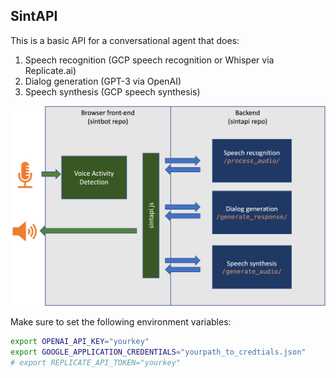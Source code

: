 ## SintAPI
This is a basic API for a conversational agent that does:
1. Speech recognition (GCP speech recognition or Whisper via Replicate.ai)
2. Dialog generation (GPT-3 via OpenAI)
3. Speech synthesis (GCP speech synthesis)

![Flow diagram](resources/diagram.png)


Make sure to set the following environment variables:
```bash
export OPENAI_API_KEY="yourkey"
export GOOGLE_APPLICATION_CREDENTIALS="yourpath_to_credtials.json"
# export REPLICATE_API_TOKEN="yourkey"
```